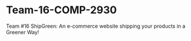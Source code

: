 # Team-16-COMP-2930
Team #16
ShipGreen: An e-commerce website shipping your products in a Greener Way!
